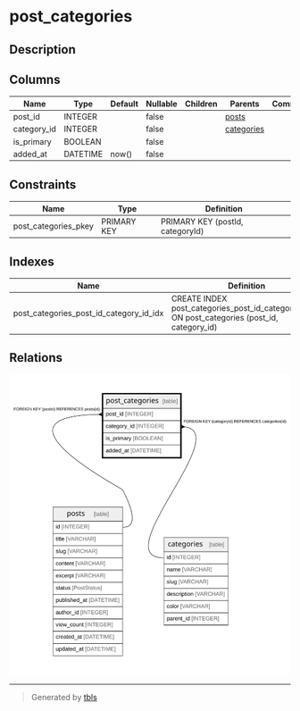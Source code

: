 # post_categories

## Description

## Columns

| Name | Type | Default | Nullable | Children | Parents | Comment |
| ---- | ---- | ------- | -------- | -------- | ------- | ------- |
| post_id | INTEGER |  | false |  | [posts](posts.md) |  |
| category_id | INTEGER |  | false |  | [categories](categories.md) |  |
| is_primary | BOOLEAN |  | false |  |  |  |
| added_at | DATETIME | now() | false |  |  |  |

## Constraints

| Name | Type | Definition |
| ---- | ---- | ---------- |
| post_categories_pkey | PRIMARY KEY | PRIMARY KEY (postId, categoryId) |

## Indexes

| Name | Definition |
| ---- | ---------- |
| post_categories_post_id_category_id_idx | CREATE INDEX post_categories_post_id_category_id_idx ON post_categories (post_id, category_id) |

## Relations

![er](post_categories.svg)

---

> Generated by [tbls](https://github.com/k1LoW/tbls)
